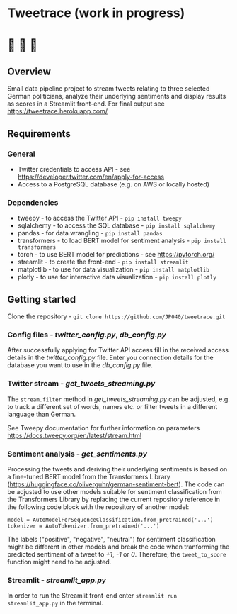 # Tweetrace (work in progress)
# 🏁 🏁 🏁
## Overview
Small data pipeline project to stream tweets relating to three selected German politicians, analyze their underlying sentiments and display results as scores in a Streamlit front-end. For final output see https://tweetrace.herokuapp.com/

## Requirements
### General
- Twitter credentials to access API - see https://developer.twitter.com/en/apply-for-access
- Access to a PostgreSQL database (e.g. on AWS or locally hosted)
### Dependencies
- tweepy - to access the Twitter API - `pip install tweepy`
- sqlalchemy - to access the SQL database - `pip install sqlalchemy`
- pandas - for data wrangling - `pip install pandas`
- transformers - to load BERT model for sentiment analysis - `pip install transformers`
- torch - to use BERT model for predictions - see https://pytorch.org/ 
- streamlit - to create the front-end - `pip install streamlit`
- matplotlib - to use for data visualization - `pip install matplotlib`
- plotly - to use for interactive data visualization - `pip install plotly`

## Getting started
Clone the repository - `git clone https://github.com/JP040/tweetrace.git`

### Config files - *twitter_config.py*, *db_config.py*
After successfully applying for Twitter API access fill in the received access details in the *twitter_config.py* file.
Enter you connection details for the database you want to use in the *db_config.py* file.

### Twitter stream - *get_tweets_streaming.py*
The `stream.filter` method in *get_tweets_streaming.py* can be adjusted, e.g. to track a different set of words, names etc. or filter tweets in a different language than German. 

See Tweepy documentation for further information on parameters https://docs.tweepy.org/en/latest/stream.html

### Sentiment analysis - *get_sentiments.py*
Processing the tweets and deriving their underlying sentiments is based on a fine-tuned BERT model from the Transformers Library (https://huggingface.co/oliverguhr/german-sentiment-bert). The code can be adjusted to use other models suitable for sentiment classification from the Transformers Library by replacing the current repository reference in the following code block with the repository of another model:
    
    model = AutoModelForSequenceClassification.from_pretrained('...')
    tokenizer = AutoTokenizer.from_pretrained('...')
    
The labels ("positive", "negative", "neutral") for sentiment classification might be different in other models and break the code when tranforming the predicted sentiment of a tweet to *+1*, *-1* or *0*. Therefore, the `tweet_to_score` function might need to be adjusted.

### Streamlit - *streamlit_app.py*
In order to run the Streamlit front-end enter `streamlit run streamlit_app.py` in the terminal.
